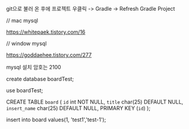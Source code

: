 git으로 불러 온 후에
프로젝트 우클릭 -> Gradle -> Refresh Gradle Project

// mac mysql

https://whitepaek.tistory.com/16

// window mysql

https://goddaehee.tistory.com/277

mysql 설치
암호는 2100

create database boardTest;

use boardTest;

CREATE TABLE `board` (
  `id` int NOT NULL,
  `title` char(25) DEFAULT NULL,
  `insert_name` char(25) DEFAULT NULL,
  PRIMARY KEY (`id`)
);

insert into board values(1, 'test1','test-1');
